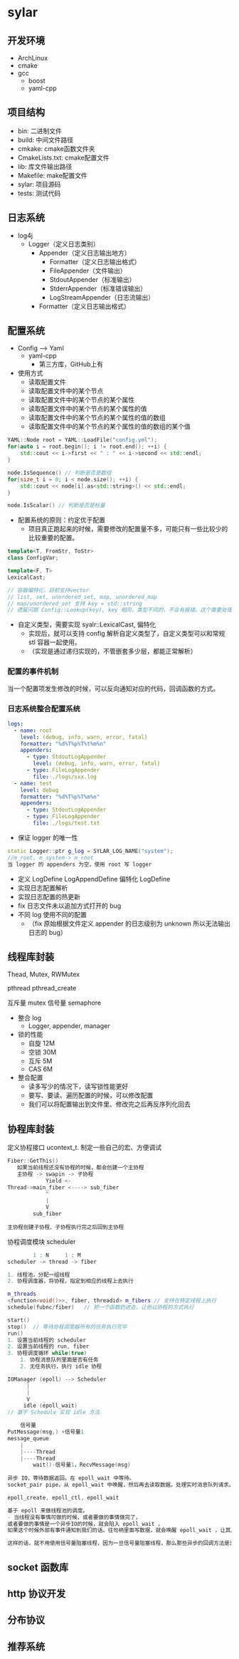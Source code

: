 # sylar

## 开发环境

* ArchLinux
* cmake
* gcc
    * boost
    * yaml-cpp

## 项目结构

* bin: 二进制文件
* build: 中间文件路径
* cmkake: cmake函数文件夹
* CmakeLists.txt: cmake配置文件
* lib: 库文件输出路径
* Makefile: make配置文件
* sylar: 项目源码
* tests: 测试代码

## 日志系统

- log4j
    - Logger（定义日志类别）
        - Appender（定义日志输出地方）
            - Formatter（定义日志输出格式）
            - FileAppender（文件输出）
            - StdoutAppender（标准输出）
            - StderrAppender（标准错误输出）
            - LogStreamAppender（日志流输出）
        - Formatter（定义日志输出格式）

## 配置系统

* Config --> Yaml
    * yaml-cpp
        * 第三方库，GitHub上有
* 使用方式
    * 读取配置文件
    * 读取配置文件中的某个节点
    * 读取配置文件中的某个节点的某个属性
    * 读取配置文件中的某个节点的某个属性的值
    * 读取配置文件中的某个节点的某个属性的值的数组
    * 读取配置文件中的某个节点的某个属性的值的数组的某个值

```c++
YAML::Node root = YAML::LoadFile("config.yml");
for(auto i = root.begin(); i != root.end(); ++i) {
    std::cout << i->first << " : " << i->second << std::endl;
}

node.IsSequence() // 判断是否是数组
for(size_t i = 0; i < node.size(); ++i) {
    std::cout << node[i].as<std::string>() << std::endl;
}

node.IsScalar() // 判断是否是标量
```

- 配置系统的原则：约定优于配置
    - 项目真正跑起来的时候，需要修改的配置量不多，可能只有一些比较少的比较重要的配置。

```c++
template<T, FromStr, ToStr>
class ConfigVar;

template<F, T>
LexicalCast;

// 容器偏特化，目前支持vector
// list, set, unordered_set, map, unordered_map
// map/unordered_set 支持 key = std::string
// 遗留问题 Config::Lookup(key), key 相同，类型不同的，不会有报错。这个需要处理一下。
```

- 自定义类型，需要实现 syalr::LexicalCast, 偏特化
    - 实现后，就可以支持 config 解析自定义类型了，自定义类型可以和常规 stl 容器一起使用。
    - （实现是通过递归实现的，不管嵌套多少层，都能正常解析）

### 配置的事件机制

当一个配置项发生修改的时候，可以反向通知对应的代码，回调函数的方式。

### 日志系统整合配置系统

```yaml
logs:
  - name: root
    level: (debug, info, warn, error, fatal)
    formatter: "%d%T%p%T%t%m%n"
    appenders:
      - type: StdoutLogAppender
        level: (debug, info, warn, error, fatal)
      - type: FileLogAppender
        file: ./logs/xxx.log
  - name: test
    level: debug
    formatter: "%d%T%p%T%m%n"
    appenders:
      - type: StdoutLogAppender
      - type: FileLogAppender
        file: ./logs/test.txt
```

- 保证 logger 的唯一性

```c++
static Logger::ptr g_log = SYLAR_LOG_NAME("system");
//m_root, m_system-> m_root
当 logger 的 appenders 为空，使用 root 写 logger
```

- 定义 LogDefine LogAppendDefine 偏特化 LogDefine
- 实现日志配置解析
- 实现日志配置的热更新
- fix 日志文件未以追加方式打开的 bug
- 不同 log 使用不同的配置
    - （fix 原始根据文件定义 appender 的日志级别为 unknown 所以无法输出日志的 bug）

## 线程库封装

Thead, Mutex, RWMutex

pthread pthread_create

互斥量 mutex
信号量 semaphore

- 整合 log
    - Logger, appender, manager
- 锁的性能
    - 自旋 12M
    - 空锁 30M
    - 互斥 5M
    - CAS 6M
- 整合配置
    - 读多写少的情况下，读写锁性能更好
    - 要写、要读、遍历配置的时候，可以修改配置
    - 我们可以将配置输出到文件里、修改完之后再反序列化回去

## 协程库封装

定义协程接口
ucontext_t.
制定一些自己的宏、方便调试

```c++
Fiber::GetThis()
   如果当前线程还没有协程的时候，都会创建一个主协程
   主协程 -> swapin -> 子协程
            Yield <-
Thread->main_fiber <----> sub_fiber
            ^
            |
            V
        sub_fiber
        
主协程创建子协程、子协程执行完之后回到主协程
```

协程调度模块 scheduler

```c++
        1 : N     1 : M
scheduler -> thread -> fiber

1. 线程池，分配一组线程
2. 协程调度器，将协程，指定到相应的线程上去执行

m_threads
<function<void()>>, fiber, threadid> m_fibers // 支持在特定线程上执行
schedule(fubnc/fiber)   // 把一个函数扔进去，让他以协程的方式执行

start()
stop()  // 等待协程调度器所有的任务执行完毕
run()
1. 设置当前线程的 scheduler
2. 设置当前线程的 run, fiber
3. 协程调度循环 while(true)
    1. 协程消息队列里面是否有任务
    2. 无任务执行，执行 idle 协程
```

```c++
IOManager (epoll) --> Scheduler
      |
      |
      V
     idle (epoll_wait) 
// 基于 Schedule 实现 idle 方法

    信号量
PutMessage(msg,) +信号量1
message_queue
    |
    |----Thread
    |----Thread
        wait()-信号量1，RecvMessage(msg)
        
异步 IO，等待数据返回。在 epoll_wait 中等待。
socket_pair pipe，从 epoll_wait 中唤醒，然后再去读取数据。处理实时消息队列请求。

epoll_create, epoll_ctl, epoll_wait

基于 epoll 来做线程池的调度。
- 当线程没有事情可做的时候，或者要做的事情做完了，
或者要做的事情是一个异步IO的时候，就会陷入 epoll_wait ，
如果这个时候外部有事件通知到我们的话，往句柄里面写数据，就会唤醒 epoll_wait ，让其从消息队列里面拿出消息执行。

这样的话，就不用使用信号量阻塞线程，因为一旦信号量阻塞线程，那么那些异步的回调方法是没办法接收的。
```


## socket 函数库

## http 协议开发

## 分布协议

## 推荐系统
